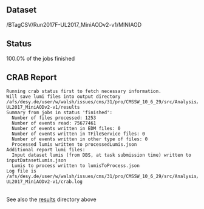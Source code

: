 ## Dataset 
/BTagCSV/Run2017F-UL2017_MiniAODv2-v1/MINIAOD
## Status 
100.0% of the jobs finished
## CRAB Report 
```
Running crab status first to fetch necessary information.
Will save lumi files into output directory /afs/desy.de/user/w/walsh/issues/cms/31/pro/CMSSW_10_6_29/src/Analysis/Ntuplizer/test/crab_projects_BTagCSV_UL2017/crab_BTagCSV_Run2017F-UL2017_MiniAODv2-v1/results
Summary from jobs in status 'finished':
  Number of files processed: 1253
  Number of events read: 75677461
  Number of events written in EDM files: 0
  Number of events written in TFileService files: 0
  Number of events written in other type of files: 0
  Processed lumis written to processedLumis.json
Additional report lumi files:
  Input dataset lumis (from DBS, at task submission time) written to inputDatasetLumis.json
  Lumis to process written to lumisToProcess.json
Log file is /afs/desy.de/user/w/walsh/issues/cms/31/pro/CMSSW_10_6_29/src/Analysis/Ntuplizer/test/crab_projects_BTagCSV_UL2017/crab_BTagCSV_Run2017F-UL2017_MiniAODv2-v1/crab.log
```
<br>See also the [results](results) directory above<br>
